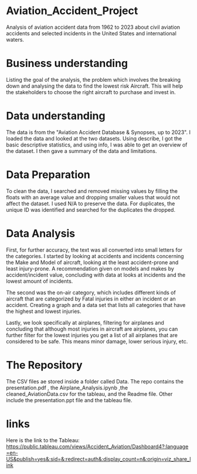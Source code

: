 # Aviation_Accident_Project
Analysis of aviation accident data from 1962 to 2023 about civil aviation accidents and selected incidents in the United States and international waters.

# Business understanding
Listing the goal of the analysis, the problem which involves the breaking down and analysing the data to find the lowest risk Aircraft. This will help the stakeholders to choose the right aircraft to purchase and invest in.

# Data understanding
The data is from the "Aviation Accident Database & Synopses, up to 2023". I loaded the data and looked at the two datasets. Using describe, I got the basic descriptive statistics, and using info, I was able to get an overview of the dataset. I then gave a summary of the data and limitations.

# Data Preparation
To clean the data, I searched and removed missing values by filling the floats with an average value and dropping smaller values that would not affect the dataset.
I used N/A to preserve the data. For duplicates, the unique ID was identified and searched for the duplicates the dropped.

# Data Analysis
First, for further accuracy, the text was all converted into small letters for the categories. I started by looking at accidents and incidents concerning the Make and Model of aircraft, looking at the least accident-prone and least injury-prone. A recommendation given on models and makes by accident/incident value, concluding with data at looks at incidents and the lowest amount of incidents.

The second was the on-air category, which includes different kinds of aircraft that are categorized by Fatal injuries in either an incident or an accident. Creating a graph and a data set that lists all categories that have the highest and lowest injuries.

Lastly, we look specifically at airplanes, filtering for airplanes and concluding that although most injuries in aircraft are airplanes, you can further filter for the lowest injuries you get a list of all airplanes that are considered to be safe. This means minor damage, lower serious injury, etc.

# The Repository
The CSV files ae stored inside a folder called Data.
The repo contains the presentation.pdf , the Airplane_Analysis.ipynb ,the cleaned_AviationData.csv for the tableau, and the Readme file.
Other include the presentation.ppt file and the tableau file.

# links
Here is the link to the Tableau: https://public.tableau.com/views/Accident_Aviation/Dashboard4?:language=en-US&publish=yes&:sid=&:redirect=auth&:display_count=n&:origin=viz_share_link
